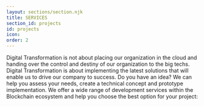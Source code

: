 ```yaml
---
layout: sections/section.njk
title: SERVICES
section_id: projects
id: projects
icon: 
order: 2
---
```

<!-- Day to day I work as a front-end designer at [Bouvet](https://bouvet.no), but here's some of the stuff I've done personally recently. -->
Digital Transformation is not about placing our organization in the cloud and handing over the control and destiny of our organization to the big techs. 
Digital Transformation is about implementing the latest solutions that will enable us to drive our company to success. 
Do you have an idea? We can help you assess your needs, create a technical concept and prototype implementation. We offer a wide range of development services within the Blockchain ecosystem and help you choose the best option for your project:

